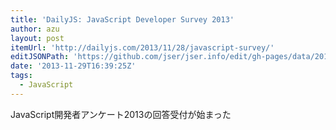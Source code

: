 ```yaml
---
title: 'DailyJS: JavaScript Developer Survey 2013'
author: azu
layout: post
itemUrl: 'http://dailyjs.com/2013/11/28/javascript-survey/'
editJSONPath: 'https://github.com/jser/jser.info/edit/gh-pages/data/2013/11/index.json'
date: '2013-11-29T16:39:25Z'
tags:
  - JavaScript
---
```

JavaScript開発者アンケート2013の回答受付が始まった
